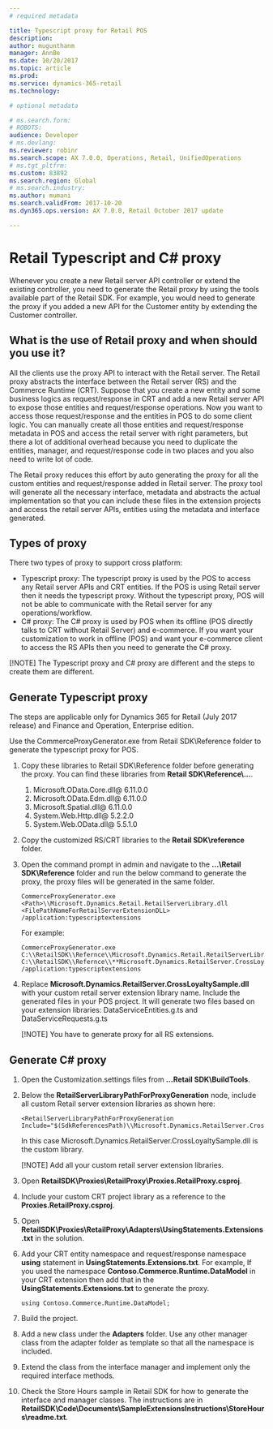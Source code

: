 ```yaml
---
# required metadata

title: Typescript proxy for Retail POS
description: 
author: mugunthanm
manager: AnnBe
ms.date: 10/20/2017
ms.topic: article
ms.prod: 
ms.service: dynamics-365-retail
ms.technology: 

# optional metadata

# ms.search.form: 
# ROBOTS: 
audience: Developer
# ms.devlang: 
ms.reviewer: robinr
ms.search.scope: AX 7.0.0, Operations, Retail, UnifiedOperations
# ms.tgt_pltfrm: 
ms.custom: 83892
ms.search.region: Global
# ms.search.industry: 
ms.author: mumani
ms.search.validFrom: 2017-10-20
ms.dyn365.ops.version: AX 7.0.0, Retail October 2017 update

---
```


# Retail Typescript and C# proxy

Whenever you create a new Retail server API controller or extend the existing controller, you need to generate the Retail proxy by using the tools available part of the Retail SDK. For example, you would need to generate the proxy if you added a new API for the Customer entity by extending the Customer controller.

## What is the use of Retail proxy and when should you use it?

All the clients use the proxy API to interact with the Retail server. The Retail proxy abstracts the interface between the Retail server (RS) and the Commerce Runtime (CRT). Suppose that you create a new entity and some business logics as request/response in CRT and add a new Retail server API to expose those entities and request/response operations. Now you want to access those request/response and the entities in POS to do some client logic. You can manually create all those entities and request/response metadata in POS and access the retail server with right parameters, but there a lot of additional overhead because you need to duplicate the entities, manager, and request/response code in two places and you also need to write lot of code.

The Retail proxy reduces this effort by auto generating the proxy for all the custom entities and request/response added in Retail server. The proxy tool will generate all the necessary interface, metadata and abstracts the actual implementation so that you can include these files in the extension projects and access the retail server APIs, entities using the metadata and interface generated.

## Types of proxy

There two types of proxy to support cross platform:

- Typescript proxy: The typescript proxy is used by the POS to access any Retail server APIs and CRT entities. If the POS is using Retail server then it needs the typescript proxy. Without the typescript proxy, POS will not be able to communicate with the Retail server for any operations/workflow.
- C# proxy: The C# proxy is used by POS when its offline (POS directly talks to CRT without Retail Server) and e-commerce. If you want your customization to work in offline (POS) and want your e-commerce client to access the RS APIs then you need to generate the C\# proxy.

[!NOTE] The Typescript proxy and C# proxy are different and the steps to create them are different.

## Generate Typescript proxy

The steps are applicable only for Dynamics 365 for Retail (July 2017 release) and Finance and Operation, Enterprise edition.

Use the CommerceProxyGenerator.exe from Retail SDK\\Reference folder to generate the typescript proxy for POS.

1. Copy these libraries to Retail SDK\\Reference folder before generating the proxy. You can find these libraries from **Retail SDK\\Reference\\...**.

    1.  Microsoft.OData.Core.dll@ 6.11.0.0
    2.  Microsoft.OData.Edm.dll@ 6.11.0.0
    3.  Microsoft.Spatial.dll@ 6.11.0.0
    4.  System.Web.Http.dll@ 5.2.2.0
    5.  System.Web.OData.dll@ 5.5.1.0

2. Copy the customized RS/CRT libraries to the **Retail SDK\\reference** folder.
3. Open the command prompt in admin and navigate to the **...\\Retail SDK\\Reference** folder and run the below command to generate the proxy, the proxy files will be generated in the same folder.

    ```
    CommerceProxyGenerator.exe <Path>\\Microsoft.Dynamics.Retail.RetailServerLibrary.dll <FilePathNameForRetailServerExtensionDLL> /application:typescriptextensions
    ```
    For example:
    ``` 
    CommerceProxyGenerator.exe C:\\RetailSDK\\Refernce\\Microsoft.Dynamics.Retail.RetailServerLibrary.dll C:\\RetailSDK\\Refernce\\**Microsoft.Dynamics.RetailServer.CrossLoyaltySample.dll** /application:typescriptextensions
    ```

4. Replace **Microsoft.Dynamics.RetailServer.CrossLoyaltySample.dll** with your custom retail server extension library name. Include the generated files in your POS project. It will generate two files based on your extension libraries: DataServiceEntities.g.ts and DataServiceRequests.g.ts

    [!NOTE] You have to generate proxy for all RS extensions.

## Generate C# proxy

1.  Open the Customization.settings files from **…Retail SDK\\BuildTools**.
2.  Below the **RetailServerLibraryPathForProxyGeneration** node, include all custom Retail server extension libraries as shown here:

    ```
    <RetailServerLibraryPathForProxyGeneration Include="$(SdkReferencesPath)\\Microsoft.Dynamics.RetailServer.CrossLoyaltySample.dll"/>;
    ```
    In this case Microsoft.Dynamics.RetailServer.CrossLoyaltySample.dll is the custom library.

    [!NOTE] Add all your custom retail server extension libraries.

3.  Open **RetailSDK\\Proxies\\RetailProxy\\Proxies.RetailProxy.csproj**.
4.  Include your custom CRT project library as a reference to the **Proxies.RetailProxy.csproj**.
5.  Open **RetailSDK\\Proxies\\RetailProxy\\Adapters\\UsingStatements.Extensions.txt** in the solution.
6.  Add your CRT entity namespace and request/response namespace **using** statement in **UsingStatements.Extensions.txt**. For example, If you used the namespace **Contoso.Commerce.Runtime.DataModel** in your CRT extension then add that in the       **UsingStatements.Extensions.txt** to generate the proxy.
    ```
    using Contoso.Commerce.Runtime.DataModel;
    ```
    
7.  Build the project.
8.  Add a new class under the **Adapters** folder. Use any other manager class from the adapter folder as template so that all the namespace is included.
9.  Extend the class from the interface manager and implement only the required interface methods.
10. Check the Store Hours sample in Retail SDK for how to generate the interface and manager classes. The instructions are in  **RetailSDK\\Code\\Documents\\SampleExtensionsInstructions\\StoreHours\\readme.txt**.
